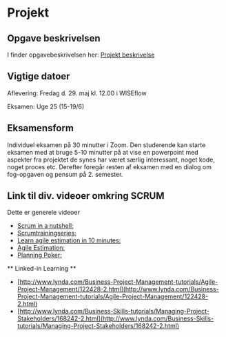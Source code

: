 # Projekt

## Opgave beskrivelsen
I finder opgavebeskrivelsen her: [Projekt beskrivelse](ProjektOpgave2020Forside.md)

## Vigtige datoer

Aflevering:
Fredag d. 29. maj kl. 12.00 i WISEflow

Eksamen: Uge 25 (15-19/6)

## Eksamensform
Individuel eksamen på 30 minutter i Zoom.
Den studerende kan starte eksamen med at bruge 5-10 minutter på at vise en powerpoint med aspekter fra projektet de synes har været særlig interessant, noget kode, noget proces etc. Derefter foregår resten af eksamen med en dialog om fog-opgaven og pensum på 2. semester. 



## Link til div. videoer omkring SCRUM
Dette er generele videoer

* [Scrum in a nutshell:](https://www.youtube.com/watch?v=C2Doia03kE4)
* [Scrumtrainingseries:](http://scrumtrainingseries.com)
* [Learn agile estimation in 10 minutes:](https://youtu.be/Hwu438QSb_g)
* [Agile Estimation:](https://youtu.be/sCCUEtjCpCs)
* [Planning Poker:](https://youtu.be/MrIZMuvjTws)

** Linked-in Learning **

* [http://www.lynda.com/Business-Project-Management-tutorials/Agile-Project-Management/122428-2.html](http://www.lynda.com/Business-Project-Management-tutorials/Agile-Project-Management/122428-2.html)
* [http://www.lynda.com/Business-Skills-tutorials/Managing-Project-Stakeholders/168242-2.html](http://www.lynda.com/Business-Skills-tutorials/Managing-Project-Stakeholders/168242-2.html)

